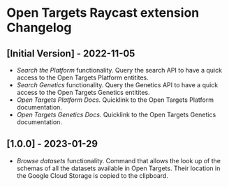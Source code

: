 # Open Targets Raycast extension Changelog

## [Initial Version] - 2022-11-05
- *Search the Platform* functionality. Query the search API to have a quick access to the Open Targets Platform entitites.
- *Search Genetics* functionality. Query the Genetics API to have a quick access to the Open Targets Genetics entitites.
- *Open Targets Platform Docs*. Quicklink to the Open Targets Platform documentation.
- *Open Targets Genetics Docs*. Quicklink to the Open Targets Genetics documentation.

## [1.0.0] - 2023-01-29
- *Browse datasets* functionality. Command that allows the look up of the schemas of all the datasets available in Open Targets. Their location in the Google Cloud Storage is copied to the clipboard.